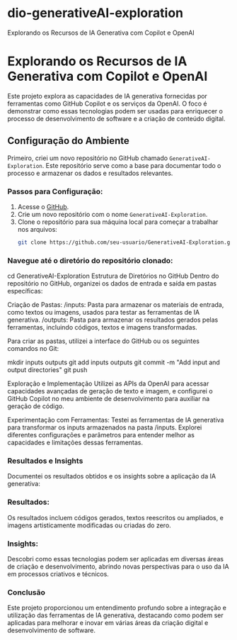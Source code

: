 # dio-generativeAI-exploration
 Explorando os Recursos de IA Generativa com Copilot e OpenAI

# Explorando os Recursos de IA Generativa com Copilot e OpenAI

Este projeto explora as capacidades de IA generativa fornecidas por ferramentas como GitHub Copilot e os serviços da OpenAI. O foco é demonstrar como essas tecnologias podem ser usadas para enriquecer o processo de desenvolvimento de software e a criação de conteúdo digital.

## Configuração do Ambiente

Primeiro, criei um novo repositório no GitHub chamado `GenerativeAI-Exploration`. Este repositório serve como a base para documentar todo o processo e armazenar os dados e resultados relevantes.

### Passos para Configuração:
1. Acesse o [GitHub](https://github.com).
2. Crie um novo repositório com o nome `GenerativeAI-Exploration`.
3. Clone o repositório para sua máquina local para começar a trabalhar nos arquivos:
   ```bash
   git clone https://github.com/seu-usuario/GenerativeAI-Exploration.git

### Navegue até o diretório do repositório clonado:
cd GenerativeAI-Exploration
Estrutura de Diretórios no GitHub
Dentro do repositório no GitHub, organizei os dados de entrada e saída em pastas específicas:

Criação de Pastas:
/inputs: Pasta para armazenar os materiais de entrada, como textos ou imagens, usados para testar as ferramentas de IA generativa.
/outputs: Pasta para armazenar os resultados gerados pelas ferramentas, incluindo códigos, textos e imagens transformadas.

Para criar as pastas, utilizei a interface do GitHub ou os seguintes comandos no Git:

mkdir inputs outputs
git add inputs outputs
git commit -m "Add input and output directories"
git push

Exploração e Implementação
Utilizei as APIs da OpenAI para acessar capacidades avançadas de geração de texto e imagem, e configurei o GitHub Copilot no meu ambiente de desenvolvimento para auxiliar na geração de código.

Experimentação com Ferramentas:
Testei as ferramentas de IA generativa para transformar os inputs armazenados na pasta /inputs.
Explorei diferentes configurações e parâmetros para entender melhor as capacidades e limitações dessas ferramentas.

### Resultados e Insights
Documentei os resultados obtidos e os insights sobre a aplicação da IA generativa:

### Resultados:
Os resultados incluem códigos gerados, textos reescritos ou ampliados, e imagens artisticamente modificadas ou criadas do zero.

### Insights:
Descobri como essas tecnologias podem ser aplicadas em diversas áreas de criação e desenvolvimento, abrindo novas perspectivas para o uso da IA em processos criativos e técnicos.

### Conclusão

Este projeto proporcionou um entendimento profundo sobre a integração e utilização das ferramentas de IA generativa, destacando como podem ser aplicadas para melhorar e inovar em várias áreas da criação digital e desenvolvimento de software.



